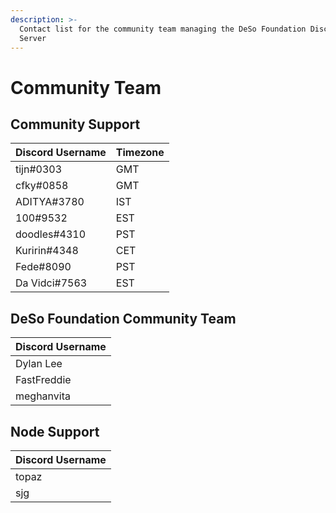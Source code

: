 ```yaml
---
description: >-
  Contact list for the community team managing the DeSo Foundation Discord
  Server
---
```


# Community Team

## Community Support

| Discord Username | Timezone |
| ---------------- | -------- |
| tijn#0303        | GMT      |
| cfky#0858        | GMT      |
| ADITYA#3780      | IST      |
| 100#9532         | EST      |
| doodles#4310     | PST      |
| Kuririn#4348     | CET      |
| Fede#8090        | PST      |
| Da Vidci#7563    | EST      |

## DeSo Foundation Community Team

| Discord Username |
| ---------------- |
| Dylan Lee        |
| FastFreddie      |
| meghanvita       |

## Node Support

| Discord Username |
| ---------------- |
| topaz            |
| sjg              |
